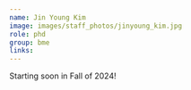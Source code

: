 ```yaml
---
name: Jin Young Kim
image: images/staff_photos/jinyoung_kim.jpg
role: phd
group: bme
links:
---
```

Starting soon in Fall of 2024!
